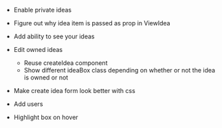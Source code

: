 * Enable private ideas

* Figure out why idea item is passed as prop in ViewIdea

* Add ability to see your ideas

* Edit owned ideas
  * Reuse createIdea component
  * Show different ideaBox class depending on whether or not the idea is owned or not

* Make create idea form look better with css

* Add users

* Highlight box on hover
